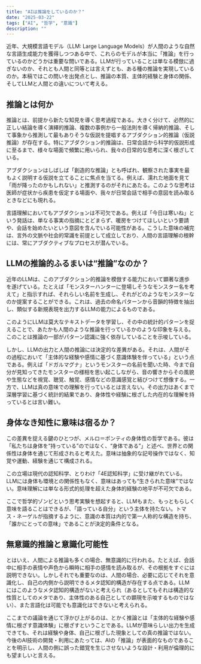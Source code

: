 ```yaml
---
title: "AIは推論をしているのか？"
date: "2025-03-22"
tags: ["AI", "哲学", "意識"]
description: ""
---
```


近年、大規模言語モデル（LLM: Large Language Models）が人間のような自然な言語生成能力を獲得しつつある中で、これらのモデルが本当に「推論」を行っているのかどうかは重要な問いである。LLMが行っていることは単なる模倣に過ぎないのか、それとも人間と同等とは言えずとも、ある種の推論を実現しているのか。本稿ではこの問いを出発点とし、推論の本質、主体的経験と身体の関係、そしてLLMと人間との違いについて考える。

## 推論とは何か

推論とは、前提から新たな知見を導く思考過程である。大きく分けて、必然的に正しい結論を導く演繹的推論、複数の事例から一般法則を導く帰納的推論、そして事象から推測して最もありそうな仮説を提唱するアブダクション的推論（仮説推論）が存在する。特にアブダクション的推論は、日常会話から科学的仮説形成に至るまで、様々な場面で頻繁に用いられ、我々の日常的な思考に深く根ざしている。

アブダクションはしばしば「創造的な推論」とも呼ばれ、観察された事実を最もよく説明する仮説を立てることに焦点を当てる。例えば、濡れた地面を見て「雨が降ったのかもしれない」と推測するのがそれにあたる。このような思考は医師が症状から疾患を仮定する場面や、我々が日常会話で相手の意図を読み取るときなどにも現れる。

言語理解においてもアブダクションは不可欠である。例えば「今日は寒いね」という発話は、単なる事実の指摘にとどまらず、暖房をつけてほしいという要請や、会話を始めたいという意図を含んでいる可能性がある。こうした意味の補完は、言外の文脈や社会的常識を前提として成立しており、人間の言語理解の根幹には、常にアブダクティブなプロセスが潜んでいる。

## LLMの推論的ふるまいは“推論”なのか？

近年のLLMは、このアブダクション的推論を模倣する能力において顕著な進歩を遂げている。たとえば「モンスターハンターに登場しそうなモンスター名を考えて」と指示すれば、それらしい名前を生成し、それがどのようなモンスターなのか提案することができる。これは、過去の命名パターンから音韻的特徴を抽出し、類似する新規表現を出力するLLMの能力によるものである。

このようにLLMは莫大なテキストデータを学習し、その中の統計的パターンを捉えることで、あたかも人間のような推論を行っているかのような印象を与える。このことは推論の一部がパターン認識に強く依存していることを示唆している。

しかし、LLMの出力と人間の推論には決定的な差異がある。それは、人間がその過程において「主体的な経験や感情に基づく意識体験を伴っている」という点である。例えば「ドガルマグナ」というモンスターの名前を聞いた時、今まで自分が見知ってきたモンスターの様相を思い起こしながら、音の響きからその風貌や生態などを視覚、聴覚、触覚、感情などの意識感覚と結びつけて想像する。一方で、LLMは真の意味での理解を行っているとは言えない。その出力はあくまで深層学習に基づく統計的結果であり、身体性や経験に根ざした内在的な理解を持っているとは言い難い。

## 身体なき知性に意味は宿るか？

この差異を捉える鍵のひとつが、メルロ＝ポンティの身体性の哲学である。彼は「私たちは身体を“持っている”のではなく、“身体である”」と述べ、世界との関係性は身体を通じて形成されると考えた。意味は抽象的な記号操作ではなく、知覚や運動、経験を通じて構成される。

この立場は現代の認知科学、とりわけ「4E認知科学」に受け継がれている。LLMには身体も環境との関係性もなく、意味はあっても“生きられた意味”ではない。意味理解には単なる形式的処理を超えた身体的経験の地平が不可欠である。

ここで哲学的ゾンビという思考実験を想起すると、LLMもまた、もっともらしく意味を語ることはできるが、「語っている自分」という主体を持たない。トマス・ネーゲルが指摘するように、意識の本質は内的で第一人称的な構造を持ち、「誰かにとっての意味」であることが決定的条件となる。

## 無意識的推論と意識化可能性

とはいえ、人間による推論も多くの場合、無意識的に行われる。たとえば、会話中に相手の表情や声色から瞬時に相手の感情を読み取るが、その根拠をすぐには説明できない。しかしそれでも重要なのは、人間の場合、必要に応じてそれを意識化し、自己の内側から説明できるメタ認知的構造が存在する点である。LLMにはこのようなメタ認知的構造がないと考えられ（あるとしてもそれは構造的な性質としてのメタであり、主体性のある自己としての顕現を示唆するものではない）、また言語化は可能でも意識化はできないと考えられる。

ここまでの議論を通じて浮かび上がるのは、とかく推論とは「主体的な経験や感情に根ざす意識体験」に根ざすということである。LLMが意味らしい出力を生成できても、それは経験や身体、自己に根ざした現象としての真の推論ではない。今後のAI技術の開発・利用にあたっては、AIの「推論」が表面的なものであることを明示し、人間の側に誤った錯覚を生じさせないような設計・利用が倫理的にも望ましいと言える。
